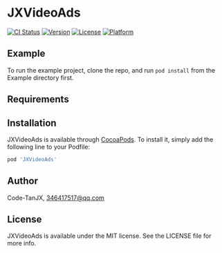# JXVideoAds

[![CI Status](https://img.shields.io/travis/Code-TanJX/JXVideoAds.svg?style=flat)](https://travis-ci.org/Code-TanJX/JXVideoAds)
[![Version](https://img.shields.io/cocoapods/v/JXVideoAds.svg?style=flat)](https://cocoapods.org/pods/JXVideoAds)
[![License](https://img.shields.io/cocoapods/l/JXVideoAds.svg?style=flat)](https://cocoapods.org/pods/JXVideoAds)
[![Platform](https://img.shields.io/cocoapods/p/JXVideoAds.svg?style=flat)](https://cocoapods.org/pods/JXVideoAds)

## Example

To run the example project, clone the repo, and run `pod install` from the Example directory first.

## Requirements

## Installation

JXVideoAds is available through [CocoaPods](https://cocoapods.org). To install
it, simply add the following line to your Podfile:

```ruby
pod 'JXVideoAds'
```

## Author

Code-TanJX, 346417517@qq.com

## License

JXVideoAds is available under the MIT license. See the LICENSE file for more info.
